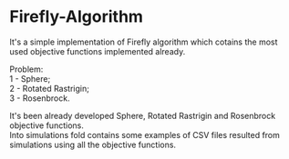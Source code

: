 # Firefly-Algorithm

It's a simple implementation of Firefly algorithm which cotains the most used objective functions implemented already.
<br />

Problem:<br />
1 - Sphere;<br />
2 - Rotated Rastrigin;<br />
3 - Rosenbrock.<br />

It's been already developed Sphere, Rotated Rastrigin and Rosenbrock objective functions.
<br />
Into simulations fold contains some examples of CSV files resulted from simulations using all the objective functions.

